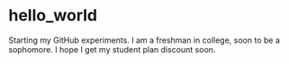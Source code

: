 # hello_world
Starting my GitHub experiments.
I am a freshman in college, soon to be a sophomore. I hope I get my student plan discount soon.
